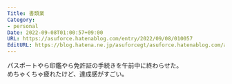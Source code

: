 ```yaml
---
Title: 書類業
Category:
- personal
Date: 2022-09-08T01:00:57+09:00
URL: https://asuforce.hatenablog.com/entry/2022/09/08/010057
EditURL: https://blog.hatena.ne.jp/asuforcegt/asuforce.hatenablog.com/atom/entry/4207112889916116947
---
```


パスポートやら印鑑やら免許証の手続きを午前中に終わらせた。  
めちゃくちゃ疲れたけど、達成感がすごい。  
